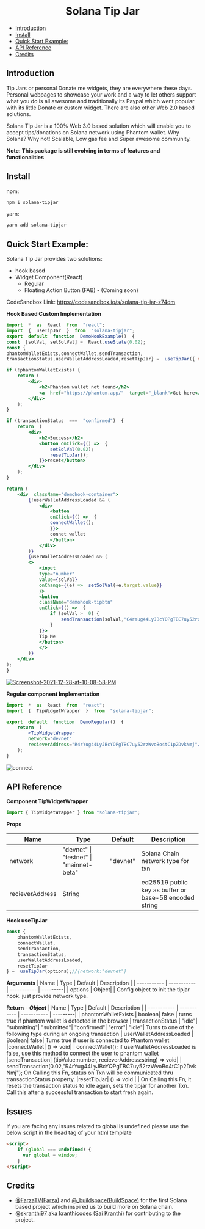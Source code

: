 <h1><b><center>Solana Tip Jar</center></b></h1>

- [Introduction](#introduction)
- [Install](#install)
- [Quick Start Example:](#quick-start-example)
- [API Reference](#api-reference)
- [Credits](#credits)

## Introduction

Tip Jars or personal Donate me widgets, they are everywhere these days. Personal webpages to showcase your work and a way to let others support what you do is all awesome and traditionally its Paypal which went popular with its little Donate or custom widget. There are also other Web 2.0 based solutions. 

Solana Tip Jar is a 100% Web 3.0 based solution which will enable you to accept tips/donations on Solana network using Phantom wallet. Why Solana? Why not! Scalable, Low gas fee and Super awesome community. 

**Note: This package is still evolving in terms of features and functionalities**

## Install

npm:

```bash
npm i solana-tipjar
```

yarn:

```bash
yarn add solana-tipjar
```

## Quick Start Example:

Solana Tip Jar provides two solutions:
* hook based
* Widget Component(React)
	* Regular
	* Floating Action Button (FAB) - (Coming soon)

CodeSandbox Link:
https://codesandbox.io/s/solana-tip-jar-z74dm

**Hook Based Custom Implementation**
```jsx
import  *  as  React  from  "react";
import  {  useTipJar  }  from  "solana-tipjar";
export  default  function  DemoHookExample()  {
const  [solVal, setSolVal] =  React.useState(0.02);
const {
phantomWalletExists,connectWallet,sendTransaction,
transactionStatus,userWalletAddressLoaded,resetTipJar} =  useTipJar({ network:  "devnet"  });

if (!phantomWalletExists) {
	return (
		<div>
			<h2>Phantom wallet not found</h2>
			<a  href="https://phantom.app/"  target="_blank">Get here</a>
		</div>
	);
}

if (transactionStatus  ===  "confirmed")  {
	return  (
		<div>
			<h2>Success</h2>
			<button	onClick={() =>  {
				setSolVal(0.02);
				resetTipJar();
			}}>reset</button>
		</div>
	);
}

return (
	<div  className="demohook-container">
		{!userWalletAddressLoaded && (
			<div>
				<button
				onClick={() =>  {
				connectWallet();
				}}>
				connet wallet
				</button>
			</div>
		)}
		{userWalletAddressLoaded && (
		<>
			<input
			type="number"
			value={solVal}
			onChange={(e) =>  setSolVal(+e.target.value)}
			/>
			<button
			className="demohook-tipbtn"
			onClick={() =>  {
				if (solVal >  0) {
					sendTransaction(solVal,"C4rYug44LyJBcYQPgTBC7uy52rzWvoBo4tC1p2DvkNmj");
				}
			}}>
			Tip Me
			</button>
			</>
		)}
	</div>
);
}
```

<a href="https://ibb.co/sszbwt5"><img src="https://i.ibb.co/mhgbqSv/Screenshot-2021-12-28-at-10-08-58-PM.png" alt="Screenshot-2021-12-28-at-10-08-58-PM" border="0"></a>

**Regular component Implementation**

```jsx
import  *  as  React  from  "react";
import  {  TipWidgetWrapper  }  from  "solana-tipjar";

export  default  function  DemoRegular()  {
	return  (
		<TipWidgetWrapper
		network="devnet"
		recieverAddress="R4rYug44LyJBcYQPgTBC7uy52rzWvoBo4tC1p2DvkNmj"/>
	);
}
```

![connect](https://user-images.githubusercontent.com/23178403/147459597-a694d4d1-6d95-41cf-89b7-44ae82baa7d4.PNG)

## API Reference

**Component TipWidgetWrapper**

```ts
import { TipWidgetWrapper } from "solana-tipjar";
```

**Props**

| Name      | Type | Default | Description |
| ----------- | ----------- |  ----------- | ---------|
| network      | "devnet" \| "testnet" \| "mainnet-beta"| "devnet" | Solana Chain network type for txn
| recieverAddress   | String        | |ed25519 public key as buffer or base-58 encoded string

**Hook useTipJar**
```ts
const {
	phantomWalletExists,
	connectWallet,
	sendTransaction,
	transactionStatus,
	userWalletAddressLoaded,
	resetTipJar
} =  useTipJar(options);//{network:"devnet"}
```
**Arguments**
| Name      | Type | Default | Description |
| ----------- | ----------- |  ----------- | ---------|
| options      | Object|      | Config object to init the tipjar hook. just provide network type.

**Return**
	- ***Object***
| Name      | Type | Default | Description |
| ----------- | ----------- |  ----------- | ---------|
| phantomWalletExists  | boolean| false | turns true if phantom wallet is detected in the browser
| transactionStatus   | "idle"\| "submitting"\| "submitted"\| "confirmed"\| "error"| "idle"| Turns to one of the following type during an ongoing transaction
| userWalletAddressLoaded   | Boolean| false| Turns true if user is connected to Phantom wallet
|connectWallet| () => void| | connectWallet(); if userWalletAddressLoaded is false, use this method to connect the user to phantom wallet
|sendTransaction| (tipValue:number, recieverAddress:string) => void| | sendTransaction(0.02,"R4rYug44LyJBcYQPgTBC7uy52rzWvoBo4tC1p2DvkNmj"); On Calling this Fn, status on Txn will be communicated thru transactionStatus property.
|resetTipJar| () => void | | On Calling this Fn, it resets the transaction status to idle again, sets the tipjar for another Txn. Call this after a successful transaction to start fresh again. 

## Issues

If you are facing any issues related to global is undefined please use the below script in the head tag of your html template

```html
<script>
    if (global === undefined) {
      var global = window;
    }
</script>
```

## Credits

- [@FarzaTV(Farza)](https://twitter.com/FarzaTV) and [@_buildspace(BuildSpace)](https://twitter.com/_buildspace) for the first Solana based project which inspired us to build more on Solana chain. 
- [@skranthi97 aka kranthicodes (Sai Kranthi)](https://twitter.com/skranthi97) for contributing to the project.



